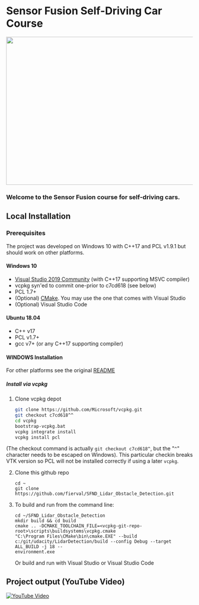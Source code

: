 # Sensor Fusion Self-Driving Car Course

<img src="media/ObstacleDetectionFPS.gif" width="700" height="400" />

### Welcome to the Sensor Fusion course for self-driving cars.

## Local Installation

### Prerequisites

The project was developed on Windows 10 with C++17 and PCL v1.9.1 but should work on other platforms.

#### Windows 10

* [Visual Studio 2019 Community](https://visualstudio.microsoft.com/downloads/) (with C++17 supporting MSVC compiler)
* vcpkg syn'ed to commit one-prior to c7cd618 (see below)
* PCL 1.7+
* (Optional) [CMake](https://cmake.org/download/). You may use the one that comes with Visual Studio
* (Optional) Visual Studio Code

#### Ubuntu 18.04

* C++ v17
* PCL v1.7+
* gcc v7+ (or any C++17 supporting compiler)
 

#### WINDOWS Installation

For other platforms see the original [README](https://github.com/udacity/SFND_Lidar_Obstacle_Detection.git)

##### Install via vcpkg

1. Clone vcpkg depot

   ```sh
   git clone https://github.com/Microsoft/vcpkg.git
   git checkout c7cd618^^
   cd vcpkg
   bootstrap-vcpkg.bat
   vcpkg integrate install
   vcpkg install pcl
   ```
(The checkout command is actually `git checkout c7cd618^`, but the "`^`" character needs to be escaped on Windows). This particular checkin breaks VTK version so PCL will not be installed correctly if using a later `vcpkg`.

2. Clone this github repo

   ```shell
   cd ~
   git clone https://github.com/fierval/SFND_Lidar_Obstacle_Detection.git
   ```

3. To build and run from the command line:

   ```shell
   cd ~/SFND_Lidar_Obstacle_Detection
   mkdir build && cd build
   cmake .. -DCMAKE_TOOLCHAIN_FILE=<vcpkg-git-repo-root>\scripts\buildsystems\vcpkg.cmake  
   "C:\Program Files\CMake\bin\cmake.EXE" --build c:/git/udacity/LidarDetection/build --config Debug --target ALL_BUILD -j 18 --
   environment.exe
   ```

   Or build and run with Visual Studio or Visual Studio Code

## Project output (YouTube Video)

[![YouTube Video](https://img.youtube.com/vi/07pfecuDdKE/0.jpg)](https://www.youtube.com/watch?v=07pfecuDdKE)
